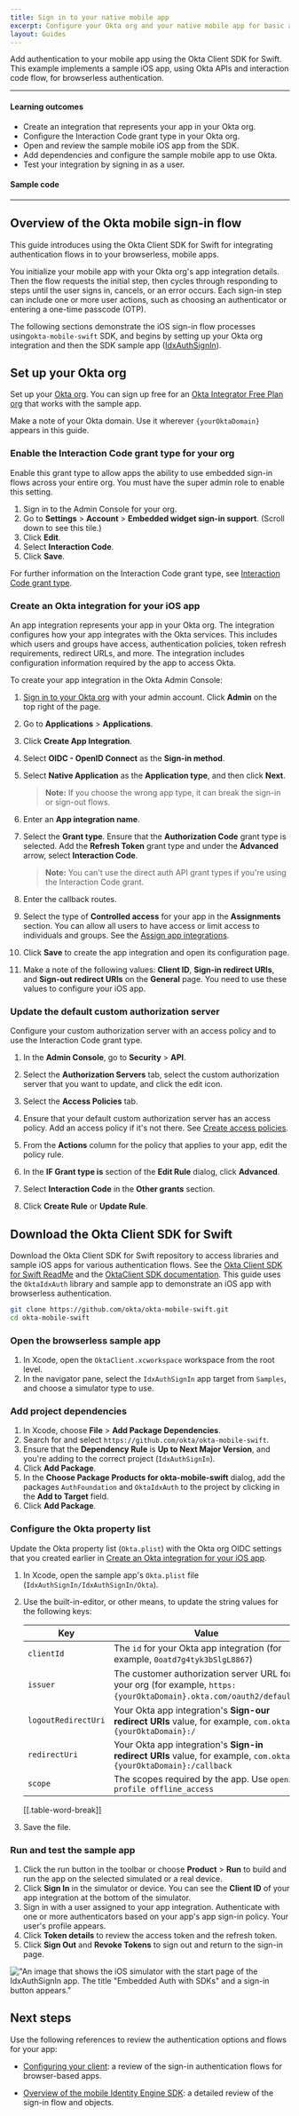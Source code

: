 ```yaml
---
title: Sign in to your native mobile app
excerpt: Configure your Okta org and your native mobile app for basic authentication use cases.
layout: Guides
---
```


Add authentication to your mobile app using the Okta Client SDK for Swift. This example implements a sample iOS app, using Okta APIs and interaction code flow, for browserless authentication.

---

#### Learning outcomes

* Create an integration that represents your app in your Okta org.
* Configure the Interaction Code grant type in your Okta org.
* Open and review the sample mobile iOS app from the SDK.
* Add dependencies and configure the sample mobile app to use Okta.
* Test your integration by signing in as a user.

#### Sample code

<StackSnippet snippet="samplecode" />

---

## Overview of the Okta mobile sign-in flow

This guide introduces using the Okta Client SDK for Swift for integrating authentication flows in to your browserless, mobile apps.

You initialize your mobile app with your Okta org's app integration details. Then the flow requests the initial step, then cycles through responding to steps until the user signs in, cancels, or an error occurs. Each sign-in step can include one or more user actions, such as choosing an authenticator or entering a one-time passcode (OTP).

The following sections demonstrate the iOS sign-in flow processes using`okta-mobile-swift` SDK, and begins by setting up your Okta org integration and then the SDK sample app ([IdxAuthSignIn](https://github.com/okta/okta-mobile-swift/tree/master/Samples/IdxAuthSignIn#idxauthsignin)).

## Set up your Okta org

Set up your [Okta org](/docs/concepts/okta-organizations/). You can sign up free for an [Okta Integrator Free Plan org](https://developer.okta.com/signup/) that works with the sample app.

Make a note of your Okta domain. Use it wherever `{yourOktaDomain}` appears in this guide.

### Enable the Interaction Code grant type for your org

Enable this grant type to allow apps the ability to use embedded sign-in flows across your entire org. You must have the super admin role to enable this setting.

1. Sign in to the Admin Console for your org.
1. Go to **Settings** > **Account** > **Embedded widget sign-in support**. (Scroll down to see this tile.)
1. Click **Edit**.
1. Select **Interaction Code**.
1. Click **Save**.

For further information on the Interaction Code grant type, see [Interaction Code grant type](/docs/concepts/interaction-code/).

### Create an Okta integration for your iOS app

An app integration represents your app in your Okta org. The integration configures how your app integrates with the Okta services. This includes which users and groups have access, authentication policies, token refresh requirements, redirect URLs, and more. The integration includes configuration information required by the app to access Okta.

To create your app integration in the Okta Admin Console:

1. [Sign in to your Okta org](https://developer.okta.com/login) with your admin account. Click **Admin** on the top right of the page.
1. Go to **Applications** > **Applications**.
1. Click **Create App Integration**.
1. Select **OIDC - OpenID Connect** as the **Sign-in method**.
1. Select **Native Application** as the **Application type**, and then click **Next**.
   > **Note:** If you choose the wrong app type, it can break the sign-in or sign-out flows.
1. Enter an **App integration name**.
1. Select the **Grant type**. Ensure that the **Authorization Code** grant type is selected. Add the **Refresh Token** grant type and under the **Advanced** arrow, select **Interaction Code**.
    >**Note:** You can't use the direct auth API grant types if you're using the Interaction Code grant.
1. Enter the callback routes.

    <StackSnippet snippet="redirectvalues" />

1. Select the type of **Controlled access** for your app in the **Assignments** section. You can allow all users to have access or limit access to individuals and groups. See the [Assign app integrations](https://help.okta.com/okta_help.htm?type=oie&id=ext-lcm-user-app-assign).
1. Click **Save** to create the app integration and open its configuration page.
1. Make a note of the following values: **Client ID**, **Sign-in redirect URIs**, and **Sign-out redirect URIs** on the **General** page. You need to use these values to configure your iOS app.

### Update the default custom authorization server

Configure your custom authorization server with an access policy and to use the Interaction Code grant type.

1. In the **Admin Console**, go to **Security** > **API**.
1. Select the **Authorization Servers** tab, select the custom authorization server that you want to update, and click the edit icon.
1. Select the **Access Policies** tab.
1. Ensure that your default custom authorization server has an access policy. Add an access policy if it's not there. See [Create access policies](https://help.okta.com/okta_help.htm?type=oie&id=ext-create-access-policies).
1. From the **Actions** column for the policy that applies to your app, edit the policy rule.
1. In the **IF Grant type is** section of the **Edit Rule** dialog, click **Advanced**.
1. Select **Interaction Code** in the **Other grants** section.

     <VerifyICGrantType />

1. Click **Create Rule** or **Update Rule**.

## Download the Okta Client SDK for Swift

Download the Okta Client SDK for Swift repository to access libraries and sample iOS apps for various authentication flows. See the [Okta Client SDK for Swift ReadMe](https://github.com/okta/okta-mobile-swift?tab=readme-ov-file#okta-client-sdk-for-swift) and the [OktaClient SDK documentation](https://okta.github.io/okta-mobile-swift/development/documentation/). This guide uses the `OktaIdxAuth` library and sample app to demonstrate an iOS app with browserless authentication.

```bash
git clone https://github.com/okta/okta-mobile-swift.git
cd okta-mobile-swift
```

### Open the browserless sample app

1. In Xcode, open the `OktaClient.xcworkspace` workspace from the root level.
1. In the navigator pane, select the `IdxAuthSignIn` app target from `Samples`, and choose a simulator type to use.

### Add project dependencies

1. In Xcode, choose **File** > **Add Package Dependencies**.
1. Search for and select `https://github.com/okta/okta-mobile-swift`.
1. Ensure that the **Dependency Rule** is **Up to Next Major Version**, and you're adding to the correct project (`IdxAuthSignIn`).
1. Click **Add Package**.
1. In the **Choose Package Products for okta-mobile-swift** dialog, add the packages `AuthFoundation` and `OktaIdxAuth` to the project by clicking in the **Add to Target** field.
1. Click **Add Package**.

### Configure the Okta property list

Update the Okta property list (`Okta.plist`) with the Okta org OIDC settings that you created earlier in [Create an Okta integration for your iOS app](#create-an-okta-integration-for-your-ios-app).

1. In Xcode, open the sample app's `Okta.plist` file (`IdxAuthSignIn/IdxAuthSignIn/Okta`).
1. Use the built-in-editor, or other means, to update the string values for the following keys:

   | Key | Value |
   | --- | ----- |
   | `clientId` | The `id` for your Okta app integration (for example, `0oatd7g4tyk3bSlgL8867`) |
   | `issuer` | The customer authorization server URL for your org (for example, `https:{yourOktaDomain}.okta.com/oauth2/default`) |
   | `logoutRedirectUri` | Your Okta app integration's **Sign-our redirect URIs** value, for example, `com.okta.{yourOktaDomain}:/` |
   | `redirectUri` | Your Okta app integration's **Sign-in redirect URIs** value, for example, `com.okta.{yourOktaDomain}:/callback` |
   | `scope` | The scopes required by the app. Use `openid profile offline_access` |
   [[.table-word-break]]

1. Save the file.

### Run and test the sample app

1. Click the run button in the toolbar or choose **Product** > **Run** to build and run the app on the selected simulated or a real device.
1. Click **Sign In** in the simulator or device. You can see the **Client ID** of your app integration at the bottom of the simulator.
1. Sign in with a user assigned to your app integration. Authenticate with one or more authenticators based on your app's app sign-in policy. Your user's profile appears.
1. Click **Token details** to review the access token and the refresh token.
1. Click **Sign Out** and **Revoke Tokens** to sign out and return to the sign-in page.

<div class="half">

!["An image that shows the iOS simulator with the start page of the IdxAuthSignIn app. The title "Embedded Auth with SDKs" and a sign-in button appears."](/img/ios-native-mobile-app-splash-screen.png)

</div>

## Next steps

Use the following references to review the authentication options and flows for your app:

* [Configuring your client](https://okta.github.io/okta-mobile-swift/development/documentation/browsersignin/configuringyourclient): a review of the sign-in authentication flows for browser-based apps.

* [Overview of the mobile Identity Engine SDK](/docs/guides/mobile-idx-sdk-overview/ios/main/): a detailed review of the sign-in flow and objects.
